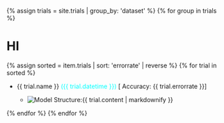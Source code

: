 {% assign trials = site.trials | group_by: 'dataset' %}
{% for group in trials %}
  <h1>HI</h1>
  {% assign sorted = item.trials | sort: 'errorrate' | reverse %}
  {% for trial in sorted  %}
   <ul>
    <li>{{ trial.name }} <span style="color:cyan;">({{ trial.datetime }})</span> [ Accuracy: {{ trial.errorrate }}]</li>
    <ul>
      <li><img src="models/{{ trial.img }}" alt="Model Structure: ">{{ trial.content | markdownify }}</li>
    </ul>
  </ul>
  {% endfor %}
{% endfor %}
